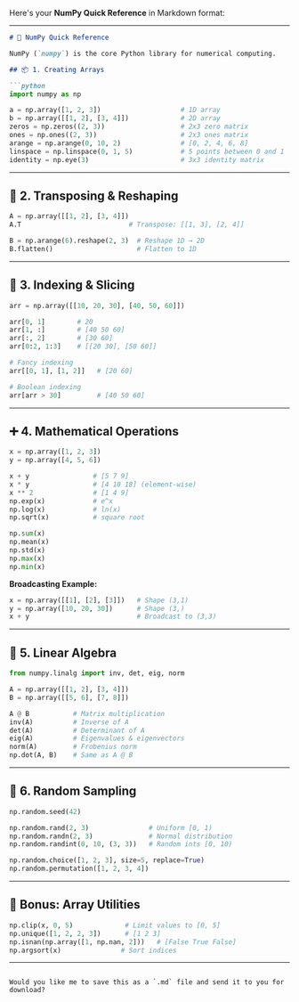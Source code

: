 Here's your **NumPy Quick Reference** in Markdown format:

---

````markdown
# 🧠 NumPy Quick Reference

NumPy (`numpy`) is the core Python library for numerical computing.

## 📦 1. Creating Arrays

```python
import numpy as np

a = np.array([1, 2, 3])                    # 1D array
b = np.array([[1, 2], [3, 4]])             # 2D array
zeros = np.zeros((2, 3))                   # 2x3 zero matrix
ones = np.ones((2, 3))                     # 2x3 ones matrix
arange = np.arange(0, 10, 2)               # [0, 2, 4, 6, 8]
linspace = np.linspace(0, 1, 5)            # 5 points between 0 and 1
identity = np.eye(3)                       # 3x3 identity matrix
````

---

## 🔄 2. Transposing & Reshaping

```python
A = np.array([[1, 2], [3, 4]])
A.T                           # Transpose: [[1, 3], [2, 4]]

B = np.arange(6).reshape(2, 3)  # Reshape 1D → 2D
B.flatten()                     # Flatten to 1D
```

---

## 🧷 3. Indexing & Slicing

```python
arr = np.array([[10, 20, 30], [40, 50, 60]])

arr[0, 1]        # 20
arr[1, :]        # [40 50 60]
arr[:, 2]        # [30 60]
arr[0:2, 1:3]    # [[20 30], [50 60]]

# Fancy indexing
arr[[0, 1], [1, 2]]   # [20 60]

# Boolean indexing
arr[arr > 30]         # [40 50 60]
```

---

## ➕ 4. Mathematical Operations

```python
x = np.array([1, 2, 3])
y = np.array([4, 5, 6])

x + y                # [5 7 9]
x * y                # [4 10 18] (element-wise)
x ** 2               # [1 4 9]
np.exp(x)            # e^x
np.log(x)            # ln(x)
np.sqrt(x)           # square root

np.sum(x)
np.mean(x)
np.std(x)
np.max(x)
np.min(x)
```

**Broadcasting Example:**

```python
x = np.array([[1], [2], [3]])   # Shape (3,1)
y = np.array([10, 20, 30])      # Shape (3,)
x + y                           # Broadcast to (3,3)
```

---

## 📐 5. Linear Algebra

```python
from numpy.linalg import inv, det, eig, norm

A = np.array([[1, 2], [3, 4]])
B = np.array([[5, 6], [7, 8]])

A @ B           # Matrix multiplication
inv(A)          # Inverse of A
det(A)          # Determinant of A
eig(A)          # Eigenvalues & eigenvectors
norm(A)         # Frobenius norm
np.dot(A, B)    # Same as A @ B
```

---

## 🎲 6. Random Sampling

```python
np.random.seed(42)

np.random.rand(2, 3)               # Uniform [0, 1)
np.random.randn(2, 3)              # Normal distribution
np.random.randint(0, 10, (3, 3))   # Random ints [0, 10)

np.random.choice([1, 2, 3], size=5, replace=True)
np.random.permutation([1, 2, 3, 4])
```

---

## 🧹 Bonus: Array Utilities

```python
np.clip(x, 0, 5)             # Limit values to [0, 5]
np.unique([1, 2, 2, 3])      # [1 2 3]
np.isnan(np.array([1, np.nan, 2]))   # [False True False]
np.argsort(x)               # Sort indices
```

---

```

Would you like me to save this as a `.md` file and send it to you for download?
```